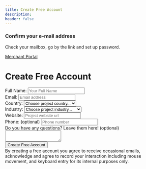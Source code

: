 ```yaml
---
title: Create Free Account
description:
header: false
---
```


<div class="form-wrapper form-signup" control="signup.form">
<div class="message text-center hide">
       <h3>Confirm your e-mail address</h3>
       <p>Check your mailbox, go by the link and set up password.</p>
       <p><a class="btn success" href="https://portal.fondy.eu/mportal/">Merchant Portal</a></p>
</div>
<form class="form">
    <div class="form-group">
        <h1 class="text-center">Create Free Account</h1> 
    </div>
    <div class="form-group">
        <label class="control-label">Full Name:</label>
        <input type="text" required name="name" placeholder="Your Full Name" class="form-control">
    </div>
    <div class="form-group">
        <label class="control-label">Email:</label>
        <input type="email" required name="email" placeholder="Email address" class="form-control">
    </div>
    <div class="form-group">
        <label class="control-label">Country:</label>
        <select required name="country" control="select.value" class="form-control">
            <option value="" disabled selected>Choose project country...</option>
            <option>Andorra</option>
            <option>Austria</option>
            <option>Belgium</option>
            <option>Bulgaria</option>
            <option>Croatia</option>
            <option>Cyprus</option>
            <option>Czech Republic</option>
            <option>Denmark</option>
            <option>Estonia</option>
            <option>Finland</option>
            <option>France</option>
            <option>Germany</option>
            <option>Greece</option>
            <option>Hungary</option>
            <option>Iceland</option>
            <option>Ireland</option>
            <option>Italy</option>
            <option>Latvia</option>
            <option>Liechtenstein</option>
            <option>Lithuania</option>
            <option>Luxembourg</option>
            <option>Malta</option>
            <option>Monaco</option>
            <option>Netherlands</option>
            <option>Norway</option>
            <option>Poland</option>
            <option>Portugal</option>
            <option>Romania</option>
            <option>Russian Federation</option>
            <option>San Marino</option>
            <option>Slovakia</option>
            <option>Slovenia</option>
            <option>Spain</option>
            <option>Sweden</option>
            <option>Switzerland</option>
            <option>Ukraine</option>
            <option>United Kingdom</option>
        </select>
    </div>  
    <div class="form-group">
        <label class="control-label">Industry:</label>
        <select required name="industry" control="select.value" class="form-control">
            <option value="" disabled selected>Choose project industry...</option>
            <option value="financial services">Financial services</option>
            <option value="retail and e-commerce">Retail and e-commerce</option>
            <option value="gaming">Gaming</option>
            <option value="entertainment and media">Entertainment and media</option>
            <option value="telecommunications">Telecommunications</option>
            <option value="technology">Technology</option>
            <option value="consumer packaged goods">Consumer packaged goods</option>
            <option value="restaurants">Restaurants</option>
            <option value="automotive">Automotive</option>
        </select>
    </div>      
    <div class="form-group">
        <label class="control-label">Website:</label>
        <input type="url" required name="url" placeholder="Project website url" class="form-control">
    </div>    
    <div class="form-group">
            <label class="control-label">Phone: (optional)</label>
            <input type="tel" name="phone" placeholder="Phone number" class="form-control">
    </div>
    <div class="form-group">
        <label class="control-label">Do you have any questions? Leave them here! (optional)</label>
        <textarea name="message" placeholder="" class="form-control"></textarea>
    </div>
    <div class="form-group text-center">
        <button class="btn success">Create Free Account</button>    
    </div>
    <div class="form-group small">
       <i class="fa fa-info-circle"></i>
       By creating a free account you agree to receive occasional emails, acknowledge and agree to record your interaction 
       including mouse movement, and keyboard entry for its internal purposes only.
    </div>
</form>
</div>